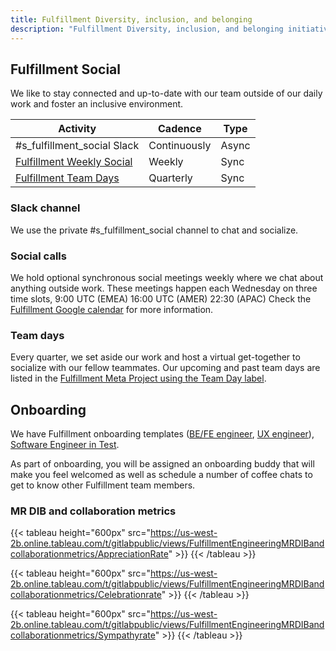 ```yaml
---
title: Fulfillment Diversity, inclusion, and belonging
description: "Fulfillment Diversity, inclusion, and belonging initiatives and metrics"
---
```


## Fulfillment Social

We like to stay connected and up-to-date with our team outside of our daily work and foster an inclusive environment.

| Activity                                                                                                                                                           | Cadence      | Type  |
|--------------------------------------------------------------------------------------------------------------------------------------------------------------------|--------------|-------|
| #s_fulfillment_social Slack                                                                                                                                        | Continuously | Async |
| [Fulfillment Weekly Social](https://calendar.google.com/calendar/u/0/embed?src=gitlab.com_7199q584haas4tgeuk9qnd48nc@group.calendar.google.com&ctz=America/Bogota) | Weekly       | Sync  |
| [Fulfillment Team Days](https://gitlab.com/gitlab-org/fulfillment-meta/-/issues?sort=created_date&state=all&label_name[]=Team+Day)                                 | Quarterly    | Sync  |

### Slack channel

We use the private #s_fulfillment_social channel to chat and socialize.

### Social calls

We hold optional synchronous social meetings weekly where we chat about anything outside work.
These meetings happen each Wednesday on three time slots, 9:00 UTC (EMEA) 16:00 UTC (AMER) 22:30 (APAC)
Check the [Fulfillment Google calendar](https://calendar.google.com/calendar/embed?src=gitlab.com_7199q584haas4tgeuk9qnd48nc%40group.calendar.google.com&ctz=America%2FBogota) for more information.

### Team days

Every quarter, we set aside our work and host a virtual get-together to socialize with our fellow teammates. Our upcoming and past team days are listed in the [Fulfillment Meta Project using the Team Day label](https://gitlab.com/gitlab-org/fulfillment-meta/-/issues?sort=created_date&state=all&label_name[]=Team+Day).

## Onboarding

We have Fulfillment onboarding templates ([BE/FE engineer](https://gitlab.com/gitlab-org/fulfillment-meta/-/blob/master/.gitlab/issue_templates/onboarding.md), [UX engineer](https://gitlab.com/gitlab-org/fulfillment-meta/-/blob/master/.gitlab/issue_templates/onboarding_UX.md)), [Software Engineer in Test](https://gitlab.com/gitlab-org/quality/team-tasks/-/blob/master/.gitlab/issue_templates/Onboarding.md#L110).

As part of onboarding, you will be assigned an onboarding buddy that will make you feel welcomed as well as schedule a number of coffee chats to get to know other Fulfillment team members.

### MR DIB and collaboration metrics

{{< tableau height="600px" src="https://us-west-2b.online.tableau.com/t/gitlabpublic/views/FulfillmentEngineeringMRDIBandcollaborationmetrics/AppreciationRate" >}}
{{< /tableau >}}

{{< tableau height="600px" src="https://us-west-2b.online.tableau.com/t/gitlabpublic/views/FulfillmentEngineeringMRDIBandcollaborationmetrics/Celebrationrate" >}}
{{< /tableau >}}

{{< tableau height="600px" src="https://us-west-2b.online.tableau.com/t/gitlabpublic/views/FulfillmentEngineeringMRDIBandcollaborationmetrics/Sympathyrate" >}}
{{< /tableau >}}

